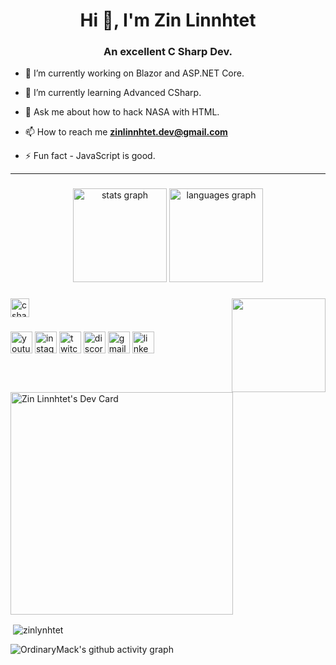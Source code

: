 <h1 align="center">Hi 👋, I'm Zin Linnhtet</h1>
<h3 align="center">An excellent C Sharp Dev.</h3>

- 🔭 I’m currently working on Blazor and ASP.NET Core.

- 🌱 I’m currently learning Advanced CSharp.
- 💬 Ask me about how to hack NASA with HTML.

- 📫 How to reach me **zinlinnhtet.dev@gmail.com**

- ⚡ Fun fact - JavaScript is good.
  
----------------------------------------------------------------------
###

<div align="center">
  <img src="https://github-readme-stats.vercel.app/api?username=maurodesouza&hide_title=false&hide_rank=false&show_icons=true&include_all_commits=true&count_private=true&disable_animations=false&theme=dracula&locale=en&hide_border=false" height="150" alt="stats graph"  />
  <img src="https://github-readme-stats.vercel.app/api/top-langs?username=maurodesouza&locale=en&hide_title=false&layout=compact&card_width=320&langs_count=5&theme=dracula&hide_border=false" height="150" alt="languages graph"  />
</div>

###

<img align="right" height="150" src="https://i.imgflip.com/65efzo.gif"  />

###

<div align="left">

  <img src="https://cdn.jsdelivr.net/gh/devicons/devicon/icons/csharp/csharp-original.svg" height="30" alt="csharp logo"  />
</div>

###

<div align="left">
  <img src="https://img.shields.io/static/v1?message=Youtube&logo=youtube&label=&color=FF0000&logoColor=white&labelColor=&style=for-the-badge" height="35" alt="youtube logo"  />
  <img src="https://img.shields.io/static/v1?message=Instagram&logo=instagram&label=&color=E4405F&logoColor=white&labelColor=&style=for-the-badge" height="35" alt="instagram logo"  />
  <img src="https://img.shields.io/static/v1?message=Twitch&logo=twitch&label=&color=9146FF&logoColor=white&labelColor=&style=for-the-badge" height="35" alt="twitch logo"  />
  <img src="https://img.shields.io/static/v1?message=Discord&logo=discord&label=&color=7289DA&logoColor=white&labelColor=&style=for-the-badge" height="35" alt="discord logo"  />
  <img src="https://img.shields.io/static/v1?message=Gmail&logo=gmail&label=&color=D14836&logoColor=white&labelColor=&style=for-the-badge" height="35" alt="gmail logo"  />
  <img src="https://img.shields.io/static/v1?message=LinkedIn&logo=linkedin&label=&color=0077B5&logoColor=white&labelColor=&style=for-the-badge" height="35" alt="linkedin logo"  />
</div>

###

<a href="https://app.daily.dev/zinlynhtet"><img src="https://api.daily.dev/devcards/v2/QsGGqWBI1KuwB5phuRo7M.png?type=default&r=tw4" width="356" alt="Zin Linnhtet's Dev Card"/></a>


<p>&nbsp;<img align="center" src="https://github-readme-stats.vercel.app/api?username=zinlynhtet&show_icons=true&locale=en" alt="zinlynhtet" /></p>














![OrdinaryMack's github activity graph](https://github-readme-activity-graph.vercel.app/graph?username=zinlynhtet&theme=github-compact)
